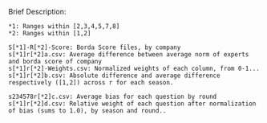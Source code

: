 Brief Description:

	*1: Ranges within [2,3,4,5,7,8]
	*2: Ranges within [1,2]

	S[*1]-R[*2]-Score: Borda Score files, by company
	s[*1]r[*2]a.csv: Average difference between average norm of experts and borda score of company
	s[*1]r[*2]-Weights.csv: Normalized weights of each column, from 0-1...
	s[*1]r[*2]b.csv: Absolute difference and average difference respectively ([1,2]) across r for each season.

	s234578r[*2]c.csv: Average bias for each question by round
	s[*1]r[*2]d.csv: Relative weight of each question after normalization of bias (sums to 1.0), by season and round..

